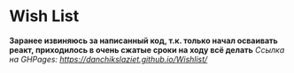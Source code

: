 # Wish List

**Заранее извиняюсь за написанный код, т.к. только начал осваивать реакт, приходилось в очень сжатые сроки на ходу всё делать**
*Ссылка на GHPages: https://danchikslaziet.github.io/Wishlist/*
